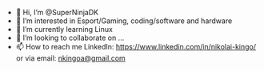 - 👋 Hi, I’m @SuperNinjaDK
- 👀 I’m interested in Esport/Gaming, coding/software and hardware
- 🌱 I’m currently learning Linux
- 💞️ I’m looking to collaborate on ...
- 📫 How to reach me LinkedIn: https://www.linkedin.com/in/nikolai-kingo/ or via email: nkingoa@gmail.com

<!---
SuperNinjaDK/SuperNinjaDK is a ✨ special ✨ repository because its `README.md` (this file) appears on your GitHub profile.
You can click the Preview link to take a look at your changes.
--->
